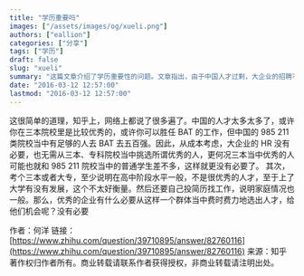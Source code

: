 ```yaml
---
title: "学历重要吗"
images: ["/assets/images/og/xueli.png"]
authors: ["eallion"]
categories: ["分享"]
tags: ["学历"]
draft: false
slug: "xueli"
summary: "这篇文章介绍了学历重要性的问题。文章指出，由于中国人才过剩，大企业的招聘不需要从三本院校或者大专中挑选所谓优秀的人。作者认为，考取三本或者大专表明在高中阶段水平一般，不是很优秀的人才，而且需要自己投简历找工作，说明家庭情况一般。因此，优秀的企业没有必要从这样的群体中费时费力地挑选人才。"
date: "2016-03-12 12:57:00"
lastmod: "2016-03-12 12:57:00"
---
```


这很简单的道理，知乎上，网络上都说了很多遍了。中国的人才太多太多了，或许你在三本院校里是比较优秀的，或许你可以胜任 BAT 的工作，但中国的 985 211 类院校当中有足够的人去 BAT 去五百强。因此，从成本考虑，大企业的 HR 没有必要，也无需从三本、专科院校当中挑选所谓优秀的人，更何况三本当中优秀的人可能也就和 985 211 院校当中的普通学生差不多，这样就更没有必要了。
其次，考个三本或者大专，至少说明在高中阶段水平一般，不是很优秀的人才，至于上了大学有没有发展，这个不太好衡量。然后还要自己投简历找工作，说明家庭情况也一般。那么，优秀的企业有什么必要从这样一个群体当中费时费力地选出人才，给他们机会呢？没有必要

作者：何洋
链接：[https://www.zhihu.com/question/39710895/answer/82760116](https://www.zhihu.com/question/39710895/answer/82760116)
来源：知乎
著作权归作者所有。商业转载请联系作者获得授权，非商业转载请注明出处。
